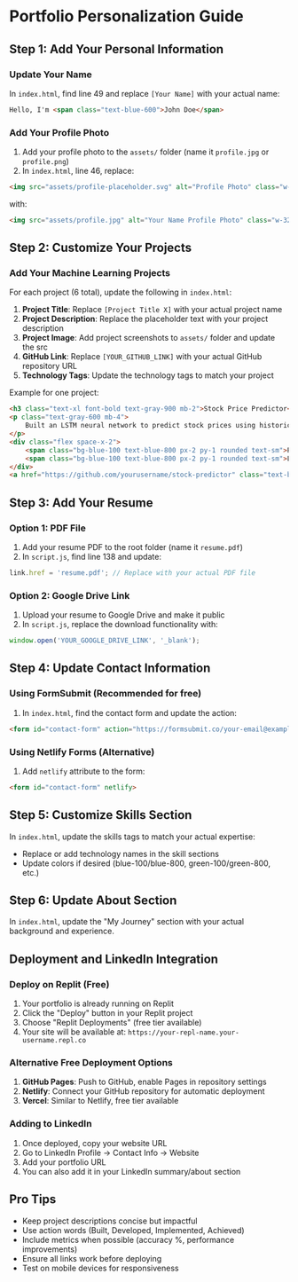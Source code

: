 # Portfolio Personalization Guide

## Step 1: Add Your Personal Information

### Update Your Name
In `index.html`, find line 49 and replace `[Your Name]` with your actual name:
```html
Hello, I'm <span class="text-blue-600">John Doe</span>
```

### Add Your Profile Photo
1. Add your profile photo to the `assets/` folder (name it `profile.jpg` or `profile.png`)
2. In `index.html`, line 46, replace:
```html
<img src="assets/profile-placeholder.svg" alt="Profile Photo" class="w-32 h-32 rounded-full mx-auto mb-6 shadow-lg border-4 border-white">
```
with:
```html
<img src="assets/profile.jpg" alt="Your Name Profile Photo" class="w-32 h-32 rounded-full mx-auto mb-6 shadow-lg border-4 border-white">
```

## Step 2: Customize Your Projects

### Add Your Machine Learning Projects
For each project (6 total), update the following in `index.html`:

1. **Project Title**: Replace `[Project Title X]` with your actual project name
2. **Project Description**: Replace the placeholder text with your project description
3. **Project Image**: Add project screenshots to `assets/` folder and update the src
4. **GitHub Link**: Replace `[YOUR_GITHUB_LINK]` with your actual GitHub repository URL
5. **Technology Tags**: Update the technology tags to match your project

Example for one project:
```html
<h3 class="text-xl font-bold text-gray-900 mb-2">Stock Price Predictor</h3>
<p class="text-gray-600 mb-4">
    Built an LSTM neural network to predict stock prices using historical data and technical indicators. Achieved 85% accuracy on test data.
</p>
<div class="flex space-x-2">
    <span class="bg-blue-100 text-blue-800 px-2 py-1 rounded text-sm">Python</span>
    <span class="bg-blue-100 text-blue-800 px-2 py-1 rounded text-sm">LSTM</span>
</div>
<a href="https://github.com/yourusername/stock-predictor" class="text-blue-600 hover:text-blue-800 transition-colors duration-200">
```

## Step 3: Add Your Resume

### Option 1: PDF File
1. Add your resume PDF to the root folder (name it `resume.pdf`)
2. In `script.js`, find line 138 and update:
```javascript
link.href = 'resume.pdf'; // Replace with your actual PDF file
```

### Option 2: Google Drive Link
1. Upload your resume to Google Drive and make it public
2. In `script.js`, replace the download functionality with:
```javascript
window.open('YOUR_GOOGLE_DRIVE_LINK', '_blank');
```

## Step 4: Update Contact Information

### Using FormSubmit (Recommended for free)
1. In `index.html`, find the contact form and update the action:
```html
<form id="contact-form" action="https://formsubmit.co/your-email@example.com" method="POST">
```

### Using Netlify Forms (Alternative)
1. Add `netlify` attribute to the form:
```html
<form id="contact-form" netlify>
```

## Step 5: Customize Skills Section

In `index.html`, update the skills tags to match your actual expertise:
- Replace or add technology names in the skill sections
- Update colors if desired (blue-100/blue-800, green-100/green-800, etc.)

## Step 6: Update About Section

In `index.html`, update the "My Journey" section with your actual background and experience.

## Deployment and LinkedIn Integration

### Deploy on Replit (Free)
1. Your portfolio is already running on Replit
2. Click the "Deploy" button in your Replit project
3. Choose "Replit Deployments" (free tier available)
4. Your site will be available at: `https://your-repl-name.your-username.repl.co`

### Alternative Free Deployment Options
1. **GitHub Pages**: Push to GitHub, enable Pages in repository settings
2. **Netlify**: Connect your GitHub repository for automatic deployment
3. **Vercel**: Similar to Netlify, free tier available

### Adding to LinkedIn
1. Once deployed, copy your website URL
2. Go to LinkedIn Profile → Contact Info → Website
3. Add your portfolio URL
4. You can also add it in your LinkedIn summary/about section

## Pro Tips
- Keep project descriptions concise but impactful
- Use action words (Built, Developed, Implemented, Achieved)
- Include metrics when possible (accuracy %, performance improvements)
- Ensure all links work before deploying
- Test on mobile devices for responsiveness
